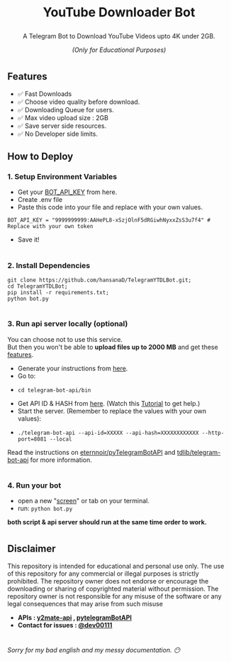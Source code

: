 # <p align="center">YouTube Downloader Bot</p>
<p align="center">A Telegram Bot to Download YouTube Videos upto 4K under 2GB.</p>
<p align="center"><i>(Only for Educational Purposes)</i></p>

#
## Features 
- ✅ Fast Downloads
- ✅ Choose video quality before download.
- ✅ Downloading Queue for users.
- ✅ Max video upload size : 2GB
- ✅ Save server side resources.
- ✅ No Developer side limits.

## How to Deploy
### 1. Setup Environment Variables
- Get your [BOT_API_KEY](https://core.telegram.org/bots/tutorial#obtain-your-bot-token) from here.
- Create .env file
- Paste this code into your file and replace with your own values.
```
BOT_API_KEY = "9999999999:AAHePL8-xSzjOlnF5dRGiwhNyxxZsS3u7f4" # Replace with your own token
```
- Save it!
  
#
### 2. Install Dependencies
```
git clone https://github.com/hansanaD/TelegramYTDLBot.git;
cd TelegramYTDLBot;
pip install -r requirements.txt;
python bot.py
```
#
### 3. Run api server locally (optional)
You can choose not to use this service.\
But then you won't be able  to **upload files up to 2000 MB** and get these [features](https://core.telegram.org/bots/api#using-a-local-bot-api-server).

- Generate your instructions from [here](https://tdlib.github.io/telegram-bot-api/build.html).
- Go to:
- ```
  cd telegram-bot-api/bin
  ```
- Get API ID & HASH from [here](https://core.telegram.org/api/obtaining_api_id). (Watch this [Tutorial](https://www.youtube.com/watch?v=8naENmP3rg4) to get help.)
- Start the server. (Remember to replace the values with your own values):
- ```
  ./telegram-bot-api --api-id=XXXXX --api-hash=XXXXXXXXXXXX --http-port=8081 --local
  ```

Read the instructions on [eternnoir/pyTelegramBotAPI](https://github.com/eternnoir/pyTelegramBotAPI/#using-local-bot-api-sever) and [tdlib/telegram-bot-api](https://github.com/tdlib/telegram-bot-api) for more information.
#
### 4. Run your bot
- open a new "[screen](https://www.geeksforgeeks.org/screen-command-in-linux-with-examples/)" or tab on your terminal.
- run: ```python bot.py```

**both script & api server should run at the same time order to work.**
#

## Disclaimer
This repository is intended for educational and personal use only. The use of this repository for any commercial or illegal purposes is strictly prohibited. The repository owner does not endorse or encourage the downloading or sharing of copyrighted material without permission. The repository owner is not responsible for any misuse of the software or any legal consequences that may arise from such misuse

- **APIs : [y2mate-api](https://github.com/Simatwa/y2mate-api/) , [pytelegramBotAPI](https://github.com/eternnoir/pyTelegramBotAPI/)**
- **Contact for issues : [@dev00111](https://t.me/dev00111)**
#
_Sorry for my bad english and my messy documentation. 😶_


